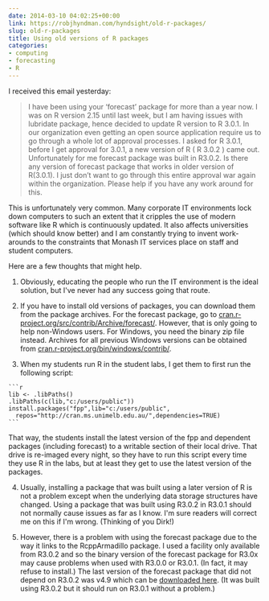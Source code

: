 ```yaml
---
date: 2014-03-10 04:02:25+00:00
link: https://robjhyndman.com/hyndsight/old-r-packages/
slug: old-r-packages
title: Using old versions of R packages
categories:
- computing
- forecasting
- R
---
```


I received this email yesterday:


>I have been using your ‘forecast’ package for more than a year now. I was on R version 2.15 until last week, but I am having issues with lubridate package, hence decided to update R version to  R 3.0.1. In our organization even getting an open source application require us to go through a whole lot of approval processes. I asked for R 3.0.1,  before I get approval for 3.0.1, a new version of R ( R 3.0.2 ) came out. Unfortunately for me forecast package was built in R3.0.2. Is there any version of forecast package that works in older version of R(3.0.1). I just don’t want to go through this entire approval war again  within the organization.
Please help if you have any work around for this.

This is unfortunately very common. Many corporate IT environments lock down computers to such an extent that it cripples the use of modern software like R which is continuously updated. It also affects universities (which should know better) and I am constantly trying to invent work-arounds to the constraints that Monash IT services place on staff and student computers.

Here are a few thoughts that might help.<!-- more -->


  1. Obviously, educating the people who run the IT environment is the ideal solution, but I've never had any success going that route.

  2. If you have to install old versions of packages, you can download them from the package archives. For the forecast package, go to [cran.r-project.org/src/contrib/Archive/forecast/](http://cran.r-project.org/src/contrib/Archive/forecast/). However, that is only going to help non-Windows users. For Windows, you need the binary zip file instead. Archives for all previous Windows versions can be obtained from [cran.r-project.org/bin/windows/contrib/](http://cran.r-project.org/bin/windows/contrib/).

  3. When my students run R in the student labs, I get them to first run the following script:

    ```r
    lib <- .libPaths()
    .libPaths(c(lib,"c:/users/public"))
    install.packages("fpp",lib="c:/users/public",
      repos="http://cran.ms.unimelb.edu.au/",dependencies=TRUE)
    ```

That way, the students install the latest version of the fpp and dependent packages (including forecast) to a writable section of their local drive. That drive is re-imaged every night, so they have to run this script every time they use R in the labs, but at least they get to use the latest version of the packages.

  4. Usually, installing a package that was built using a later version of R is not a problem except when the underlying data storage structures have changed. Using a package that was built using R3.0.2 in R3.0.1 should not normally cause issues as far as I know. I'm sure readers will correct me on this if I'm wrong. (Thinking of you Dirk!)

  5. However, there is a problem with using the forecast package due to the way it links to the RcppArmadillo package. I used a facility only available from R3.0.2 and so the binary version of the forecast package for R3.0x may cause problems when used with R3.0.0 or R3.0.1. (In fact, it may refuse to install.) The last version of the forecast package that did not depend on R3.0.2 was v4.9 which can be [downloaded here](https://www.dropbox.com/s/jphoafyl5w22zzi/forecast_4.9.zip). (It was built using R3.0.2 but it should run on R3.0.1 without a problem.)
